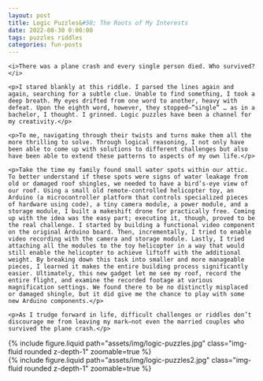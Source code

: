 ```yaml
---
layout: post
title: Logic Puzzles&#58; The Roots of My Interests
date: 2022-08-30 0:00:00
tags: puzzles riddles
categories: fun-posts
---
```


<div>

    <i>There was a plane crash and every single person died. Who survived?</i>

    <p>I stared blankly at this riddle. I parsed the lines again and again, searching for a subtle clue. Unable to find something, I took a deep breath. My eyes drifted from one word to another, heavy with defeat. Upon the eighth word, however, they stopped—”single” … as in a bachelor, I thought. I grinned. Logic puzzles have been a channel for my creativity.</p>

    <p>To me, navigating through their twists and turns make them all the more thrilling to solve. Through logical reasoning, I not only have been able to come up with solutions to different challenges but also have been able to extend these patterns to aspects of my own life.</p>

    <p>Take the time my family found small water spots within our attic. To better understand if these spots were signs of water leakage from old or damaged roof shingles, we needed to have a bird’s-eye view of our roof. Using a small old remote-controlled helicopter toy, an Arduino (a microcontroller platform that controls specialized pieces of hardware using code), a tiny camera module, a power module, and a storage module, I built a makeshift drone for practically free. Coming up with the idea was the easy part; executing it, though, proved to be the real challenge. I started by building a functional video component on the original Arduino board. Then, incrementally, I tried to enable video recording with the camera and storage module. Lastly, I tried attaching all the modules to the toy helicopter in a way that would still enable the helicopter to achieve liftoff with the additional weight. By breaking down this task into smaller and more manageable pieces, I learned it makes the entire building process significantly easier. Ultimately, this new gadget let me see my roof, record the entire flight, and examine the recorded footage at various magnification settings. We found there to be no distinctly misplaced or damaged shingle, but it did give me the chance to play with some new Arduino components.</p>

    <p>As I trudge forward in life, difficult challenges or riddles don’t discourage me from leaving my mark—not even the married couples who survived the plane crash.</p>

</div>

<div class="row mt-3">
    <div class="col-sm mt-3 mt-md-0">
        {% include figure.liquid path="assets/img/logic-puzzles.jpg" class="img-fluid rounded z-depth-1" zoomable=true %}
    </div>
    <div class="col-sm mt-3 mt-md-0">
        {% include figure.liquid path="assets/img/logic-puzzles2.jpg" class="img-fluid rounded z-depth-1" zoomable=true %}
    </div>
</div>